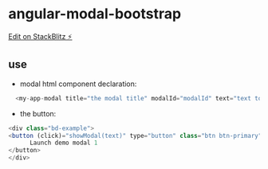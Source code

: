 # angular-modal-bootstrap

[Edit on StackBlitz ⚡️](https://stackblitz.com/edit/angular-modal-bootstrap)

## use

- modal html component declaration:

```javascript
  <my-app-modal title="the modal title" modalId="modalId" text="text to show" closeLabel="Close" saveLabel="Save">loading</my-app-modal>
```

- the button:

```javascript
<div class="bd-example">
<button (click)="showModal(text)" type="button" class="btn btn-primary" data-toggle="modal" data-target="#modalId">
      Launch demo modal 1
</button>
</div>
```
